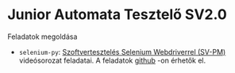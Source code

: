 # Junior Automata Tesztelő SV2.0

Feladatok megoldása

* `selenium-py`: 
[Szoftvertesztelés Selenium Webdriverrel (SV-PM)](https://e-learning.training360.com/courses/take/szoftverteszteles-selenium-webdriverrel-sv-pm/lessons/34340465-a-programozasi-nyelvekrol-altalaban) videósorozat feladatai. A feladatok [github](https://github.com/Training360/selenium-py) -on érhetők el. 

